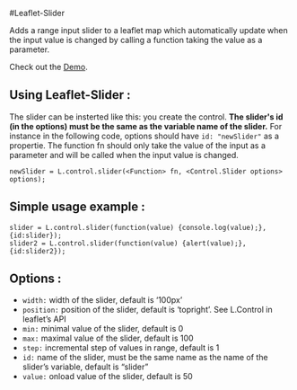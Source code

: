 #Leaflet-Slider

Adds a range input slider to a leaflet map which automatically update when the input value is changed by calling a function taking the value as a parameter.

Check out the [Demo](http://eclipse1979.github.io/leaflet.slider/example/leaflet-slider.html).

## Using Leaflet-Slider :

The slider can be insterted like this: you create the control. **The slider's id (in the options) must be the same as the variable name of the slider.** For instance in the following code, options should have `id: "newSlider"` as a propertie. The function fn should only take the value of the input as a parameter and will be called when the input value is changed.

    newSlider = L.control.slider(<Function> fn, <Control.Slider options> options);


## Simple usage example :

    slider = L.control.slider(function(value) {console.log(value);}, {id:slider});
    slider2 = L.control.slider(function(value) {alert(value);}, {id:slider2});



## Options :
* `width:` width of the slider, default is ‘100px’
* `position:` position of the slider, default is ‘topright’. See L.Control in leaflet’s API
* `min:` minimal value of the slider, default is 0
* `max:` maximal value of the slider, default is 100
* `step:` incremental step of values in range, default is 1
* `id:` name of the slider, must be the same name as the name of the slider’s variable, default is “slider”
* `value:` onload value of the slider, default is 50
